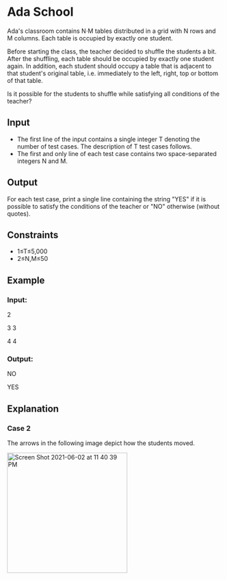 # Ada School

Ada's classroom contains N⋅M tables distributed in a grid with N rows and M columns. Each table is occupied by exactly one student.

Before starting the class, the teacher decided to shuffle the students a bit. After the shuffling, each table should be occupied by exactly one student again. 
In addition, each student should occupy a table that is adjacent to that 
student's original table, i.e. immediately to the left, right, top or bottom of that table.

Is it possible for the students to shuffle while satisfying all conditions of the teacher?

## Input

- The first line of the input contains a single integer T denoting the number of test cases. The description of T test cases follows.
- The first and only line of each test case contains two space-separated integers N and M.

## Output

For each test case, print a single line containing the string "YES" if it is possible to satisfy the 
conditions of the teacher or "NO" otherwise (without quotes).

## Constraints

- 1≤T≤5,000
- 2≤N,M≤50

## Example

### Input:

2

3 3

4 4

### Output:

NO

YES

## Explanation

### Case 2

The arrows in the following image depict how the students moved.

<img width="281" alt="Screen Shot 2021-06-02 at 11 40 39 PM" src="https://user-images.githubusercontent.com/69542867/120595162-3351ae80-c3ff-11eb-9ef9-4cdee4c8b0d6.png">
